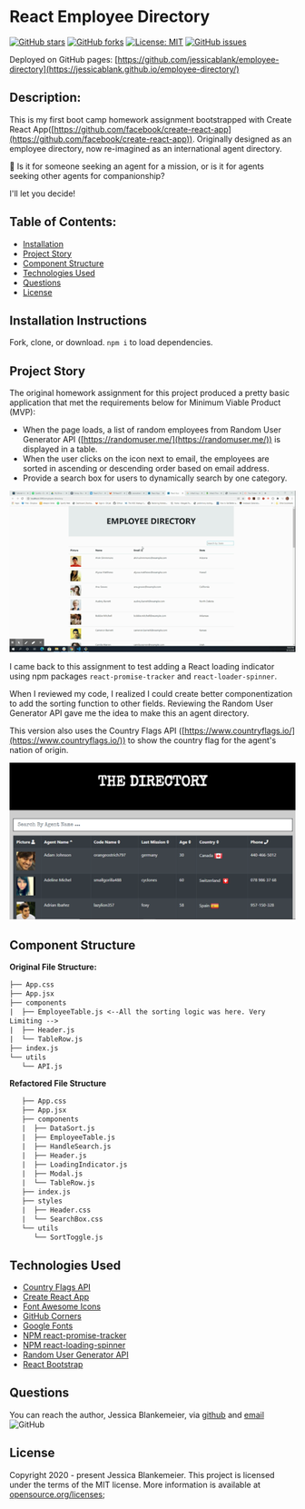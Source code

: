 # React Employee Directory

[![GitHub stars](https://img.shields.io/github/stars/jessicablank/employee-directory)](https://github.com/jessicablank/employee-directory/stargazers)
[![GitHub forks](https://img.shields.io/github/forks/jessicablank/employee-directory)](https://github.com/jessicablank/employee-directory/network)
[![License: MIT](https://img.shields.io/badge/License-MIT-yellow.svg)](https://opensource.org/licenses/MIT)
[![GitHub issues](https://img.shields.io/github/issues/jessicablank/employee-directory)](https://github.com/jessicablank/employee-directory/issues)

Deployed on GitHub pages: [https://github.com/jessicablank/employee-directory](https://jessicablank.github.io/employee-directory/)

## Description:  
This is my first boot camp homework assignment bootstrapped with Create React App([https://github.com/facebook/create-react-app](https://github.com/facebook/create-react-app)). Originally designed as an employee directory, now re-imagined as an international agent directory. 

:information_desk_person: Is it for someone seeking an agent for a mission, or is it for agents seeking other agents for companionship? 

I'll let you decide! 

## Table of Contents:
* [Installation](#installation-instructions)
* [Project Story](#project-story)
* [Component Structure](#componentStructure)
* [Technologies Used](#Technology)
* [Questions](#questions)
* [License](#license-info)

## Installation Instructions

Fork, clone, or download. 
`npm i` to load dependencies. 

## Project Story
The original homework assignment for this project produced a pretty basic application that met the requirements below for Minimum Viable Product (MVP):

* When the page loads, a list of random employees from Random User Generator API ([https://randomuser.me/](https://randomuser.me/)) is displayed in a table. 
* When the user clicks on the icon next to email, the employees are sorted in ascending or descending order based on email address. 
* Provide a search box for users to dynamically search by one category. 

![demonstration gif](https://github.com/jessicablank/employee-directory/blob/master/assets/homepageGIF.gif)


 I came back to this assignment to test adding a React loading indicator using npm packages `react-promise-tracker` and `react-loader-spinner`. 

 When I reviewed my code, I realized I could create better componentization to add the sorting function to other fields. Reviewing the Random User Generator API gave me the idea to make this an agent directory. 

 This version also uses the Country Flags API ([https://www.countryflags.io/](https://www.countryflags.io/)) to show the country flag for the agent's nation of origin. 

![The Directory](https://github.com/jessicablank/employee-directory/blob/master/assets/TheDirectory.PNG)

## Component Structure
**Original File Structure:**
```
├── App.css
├── App.jsx
├── components
|  ├── EmployeeTable.js <--All the sorting logic was here. Very Limiting -->
|  ├── Header.js
|  └── TableRow.js
├── index.js
└── utils
   └── API.js
```
**Refactored File Structure**

```
   ├── App.css
   ├── App.jsx
   ├── components
   |  ├── DataSort.js
   |  ├── EmployeeTable.js
   |  ├── HandleSearch.js
   |  ├── Header.js
   |  ├── LoadingIndicator.js
   |  ├── Modal.js
   |  └── TableRow.js
   ├── index.js
   ├── styles
   |  ├── Header.css
   |  └── SearchBox.css
   └── utils
      └── SortToggle.js
```
## Technologies Used

* [Country Flags API](https://www.countryflags.io/)
* [Create React App](https://github.com/facebook/create-react-app)
* [Font Awesome Icons](fontawesome.com)
* [GitHub Corners](https://tholman.com/github-corners/)
* [Google Fonts](fonts.google.com)
* [NPM react-promise-tracker](https://www.npmjs.com/package/react-promise-tracker)
* [NPM react-loading-spinner](https://www.npmjs.com/package/react-loader-spinner)
* [Random User Generator API](https://randomuser.me/)
* [React Bootstrap](https://react-bootstrap.github.io/)

## Questions
You can reach the author, Jessica Blankemeier, via [github](http://github.com/jessicablank) and [email](mailto:jessicablankemeier@gmail.com)
![GitHub](https://img.shields.io/github/followers/jessicablank?label=follow&style=social)

## License
Copyright 2020 - present Jessica Blankemeier.
This project is licensed under the terms of the MIT license. 
More information is available at [opensource.org/licenses](https://opensource.org/licenses/MIT);




